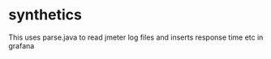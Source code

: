 # synthetics
This uses parse.java to read jmeter log files and inserts response time etc in grafana
